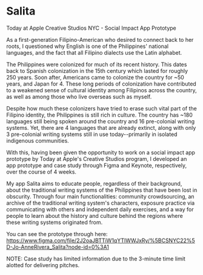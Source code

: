 # Salita
Today at Apple Creative Studios NYC - Social Impact App Prototype

As a first-generation Filipino-American who desired to connect back to her roots, I questioned why English is one of the Philippines' national languages, and the fact that all Filipino dialects use the Latin alphabet. 

The Philippines were colonized for much of its recent history. This dates back to Spanish colonization in the 15th century which lasted for roughly 250 years. Soon after, Americans came to colonize the country for ~50 years, and Japan for 4. These long periods of colonization have contributed to a weakened sense of cultural identity among Filipinos across the country, as well as among those who live overseas such as myself.

Despite how much these colonizers have tried to erase such vital part of the Filipino identity, the Philippines is still rich in culture. The country has ~180 languages still being spoken around the country and 16 pre-colonial writing systems. Yet, there are 4 languages that are already extinct, along with only 3 pre-colonial writing systems still in use today--primarily in isolated indigenous communities.

With this, having been given the opportunity to work on a social impact app prototype by Today at Apple's Creative Studios program, I developed an app prototype and case study through Figma and Keynote, respectively, over the course of 4 weeks.

My app Salita aims to educate people, regardless of their background, about the traditional writing systems of the Philippines that have been lost in obscurity. Through four main functionalities: community crowdsourcing, an archive of the traditional writing system's characters, exposure practice via communicating with others and independent daily exercises, and a way for people to learn about the history and culture behind the regions where these writing systems originated from.

You can see the prototype through here: https://www.figma.com/file/2J2oaJBTTiW1qYTlWWJxRy/%5BCSNYC22%5D-Jo-AnneRivera_Salita?node-id=0%3A1

NOTE: Case study has limited information due to the 3-minute time limit alotted for delivering pitches.
